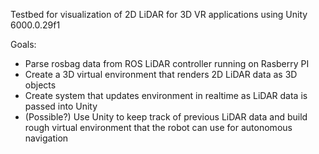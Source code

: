 Testbed for visualization of 2D LiDAR for 3D VR applications using Unity 6000.0.29f1

Goals:
- Parse rosbag data from ROS LiDAR controller running on Rasberry PI
- Create a 3D virtual environment that renders 2D LiDAR data as 3D objects
- Create system that updates environment in realtime as LiDAR data is passed into Unity
- (Possible?) Use Unity to keep track of previous LiDAR data and build rough virtual environment that the robot can use for autonomous navigation

